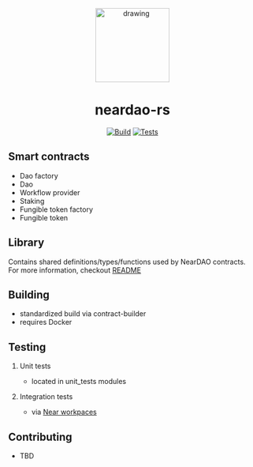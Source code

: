 <div align="center">

<img src="https://neardao.com/img/logo_neardao.png" alt="drawing" width="150"/>

<h1>neardao-rs</h1>

[![Build](https://github.com/neardaocom/app-rs/actions/workflows/build.yml/badge.svg?branch=devel%2Fnext)](https://github.com/neardaocom/app-rs/actions/workflows/build.yml)
[![Tests](https://github.com/neardaocom/app-rs/actions/workflows/tests.yml/badge.svg?branch=devel%2Fnext)](https://github.com/neardaocom/app-rs/actions/workflows/tests.yml)
    
</div>

## Smart contracts
- Dao factory
- Dao
- Workflow provider
- Staking
- Fungible token factory
- Fungible token
## Library
Contains shared definitions/types/functions used by NearDAO contracts. For more information, checkout [README](library/README.md)
## Building
- standardized build via contract-builder
- requires Docker

## Testing
1. Unit tests
    - located in unit_tests modules

2. Integration tests
    - via [Near workpaces](https://github.com/near/workspaces-rs)

## Contributing
- TBD
